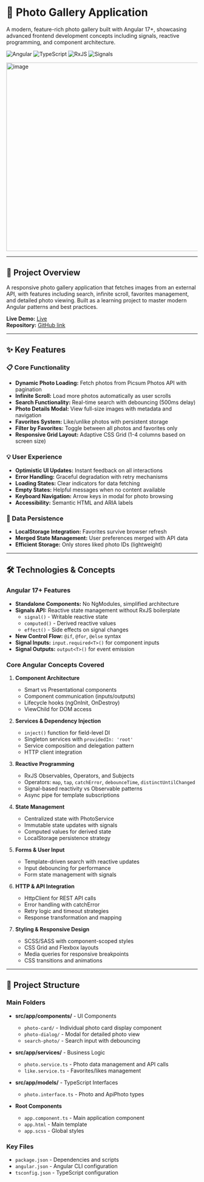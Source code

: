 # 📸 Photo Gallery Application

A modern, feature-rich photo gallery built with Angular 17+, showcasing advanced frontend development concepts including signals, reactive programming, and component architecture.

![Angular](https://img.shields.io/badge/Angular-17+-red?style=flat-square&logo=angular)
![TypeScript](https://img.shields.io/badge/TypeScript-5.0+-blue?style=flat-square&logo=typescript)
![RxJS](https://img.shields.io/badge/RxJS-7.0+-purple?style=flat-square&logo=reactivex)
![Signals](https://img.shields.io/badge/Signals-Enabled-green?style=flat-square)

<img width="946" height="496" alt="image" src="https://github.com/user-attachments/assets/a7770dae-33e1-4ebd-919c-7eca60d7c2ad" />


---

## 🚀 Project Overview

A responsive photo gallery application that fetches images from an external API, with features including search, infinite scroll, favorites management, and detailed photo viewing. Built as a learning project to master modern Angular patterns and best practices.

**Live Demo:** [Live](https://photo-gallery-rho-gray.vercel.app/)
<br>
**Repository:** [GitHub link](https://github.com/pk170970/photo-gallery)

---

## ✨ Key Features

### 📋 Core Functionality
- **Dynamic Photo Loading:** Fetch photos from Picsum Photos API with pagination
- **Infinite Scroll:** Load more photos automatically as user scrolls
- **Search Functionality:** Real-time search with debouncing (500ms delay)
- **Photo Details Modal:** View full-size images with metadata and navigation
- **Favorites System:** Like/unlike photos with persistent storage
- **Filter by Favorites:** Toggle between all photos and favorites only
- **Responsive Grid Layout:** Adaptive CSS Grid (1-4 columns based on screen size)

### 💡 User Experience
- **Optimistic UI Updates:** Instant feedback on all interactions
- **Error Handling:** Graceful degradation with retry mechanisms
- **Loading States:** Clear indicators for data fetching
- **Empty States:** Helpful messages when no content available
- **Keyboard Navigation:** Arrow keys in modal for photo browsing
- **Accessibility:** Semantic HTML and ARIA labels

### 💾 Data Persistence
- **LocalStorage Integration:** Favorites survive browser refresh
- **Merged State Management:** User preferences merged with API data
- **Efficient Storage:** Only stores liked photo IDs (lightweight)

---

## 🛠️ Technologies & Concepts

### Angular 17+ Features
- **Standalone Components:** No NgModules, simplified architecture
- **Signals API:** Reactive state management without RxJS boilerplate
  - `signal()` - Writable reactive state
  - `computed()` - Derived reactive values
  - `effect()` - Side effects on signal changes
- **New Control Flow:** `@if`, `@for`, `@else` syntax
- **Signal Inputs:** `input.required<T>()` for component inputs
- **Signal Outputs:** `output<T>()` for event emission

### Core Angular Concepts Covered
1. **Component Architecture**
   - Smart vs Presentational components
   - Component communication (inputs/outputs)
   - Lifecycle hooks (ngOnInit, OnDestroy)
   - ViewChild for DOM access

2. **Services & Dependency Injection**
   - `inject()` function for field-level DI
   - Singleton services with `providedIn: 'root'`
   - Service composition and delegation pattern
   - HTTP client integration

3. **Reactive Programming**
   - RxJS Observables, Operators, and Subjects
   - Operators: `map`, `tap`, `catchError`, `debounceTime`, `distinctUntilChanged`
   - Signal-based reactivity vs Observable patterns
   - Async pipe for template subscriptions

4. **State Management**
   - Centralized state with PhotoService
   - Immutable state updates with signals
   - Computed values for derived state
   - LocalStorage persistence strategy

5. **Forms & User Input**
   - Template-driven search with reactive updates
   - Input debouncing for performance
   - Form state management with signals

6. **HTTP & API Integration**
   - HttpClient for REST API calls
   - Error handling with catchError
   - Retry logic and timeout strategies
   - Response transformation and mapping

7. **Styling & Responsive Design**
   - SCSS/SASS with component-scoped styles
   - CSS Grid and Flexbox layouts
   - Media queries for responsive breakpoints
   - CSS transitions and animations

---

## 📁 Project Structure

### Main Folders

- **src/app/components/** - UI Components
  - `photo-card/` - Individual photo card display component
  - `photo-dialog/` - Modal for detailed photo view
  - `search-photo/` - Search input with debouncing

- **src/app/services/** - Business Logic
  - `photo.service.ts` - Photo data management and API calls
  - `like.service.ts` - Favorites/likes management

- **src/app/models/** - TypeScript Interfaces
  - `photo.interface.ts` - Photo and ApiPhoto types

- **Root Components**
  - `app.component.ts` - Main application component
  - `app.html` - Main template
  - `app.scss` - Global styles

### Key Files

- `package.json` - Dependencies and scripts
- `angular.json` - Angular CLI configuration
- `tsconfig.json` - TypeScript configuration

